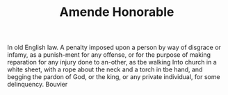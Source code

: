 ---
title: Amende Honorable
letter: A
permalink: "/definitions/amende-honorable.html"
body: In old English law. A penalty imposed upon a person by way of disgrace or infamy,
  as a punish-ment for any offense, or for the purpose of making reparation for any
  injury done to an-other, as tbe walking Into church in a white sheet, with a rope
  about the neck and a torch in tbe hand, and begging the pardon of God, or the king,
  or any private individual, for some delinquency. Bouvier
published_at: '2018-07-07'
layout: post
---